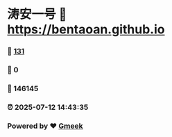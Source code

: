 # 涛安一号 :link: https://bentaoan.github.io 
### :page_facing_up: [131](https://bentaoan.github.io/tag.html) 
### :speech_balloon: 0 
### :hibiscus: 146145 
### :alarm_clock: 2025-07-12 14:43:35 
### Powered by :heart: [Gmeek](https://github.com/Meekdai/Gmeek)
